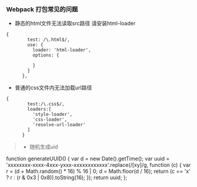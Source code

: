 ### Webpack 打包常见的问题

* 静态的html文件无法读取src路径 请安装html-loader
```
{
        test: /\.html$/,
        use: {
          loader: 'html-loader',
          options: {

          }
        }
      },
```


* 普通的css文件内无法加载url路径 
```
{
        test:/\.css$/,
        loaders:[
          'style-loader',
          'css-loader',
          'resolve-url-loader'
        ]
      }
```

>* 随机生成uid

  function generateUUID() {
  var d = new Date().getTime();
  var uuid = 'xxxxxxxx-xxxx-4xxx-yxxx-xxxxxxxxxxxx'.replace(/[xy]/g, function (c) {
    var r = (d + Math.random() * 16) % 16 | 0;
    d = Math.floor(d / 16);
    return (c == 'x' ? r : (r & 0x3 | 0x8)).toString(16);
  });
  return uuid;
};